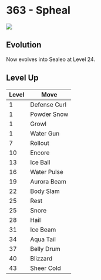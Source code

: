 # 363 - Spheal
![][363]

## Evolution
Now evolves into Sealeo at Level 24.

## Level Up

Level | Move
---   | ---
  1   | Defense Curl
  1   | Powder Snow
  1   | Growl
  1   | Water Gun
  7   | Rollout
 10   | Encore
 13   | Ice Ball
 16   | Water Pulse
 19   | Aurora Beam
 22   | Body Slam
 25   | Rest
 25   | Snore
 28   | Hail
 31   | Ice Beam
 34   | Aqua Tail
 37   | Belly Drum
 40   | Blizzard
 43   | Sheer Cold



[363]: /img/pokemon/363.png
